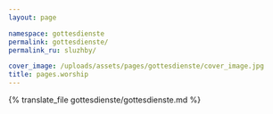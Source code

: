 ```yaml
---
layout: page

namespace: gottesdienste
permalink: gottesdienste/
permalink_ru: sluzhby/

cover_image: /uploads/assets/pages/gottesdienste/cover_image.jpg
title: pages.worship
---
```

{% translate_file gottesdienste/gottesdienste.md %}
